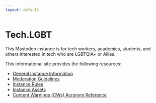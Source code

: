 ```yaml
---
layout: default
---
```

# Tech.LGBT

This Mastodon instance is for tech workers, academics, students, and others interested in tech who are LGBTQIA+ or Allies.

This informational site provides the following resources:
- [General Instance Information](/about.markdown)
- [Moderation Guidelines](/moderation.markdown)
- [Instance Rules](/rules.markdown)
- [Instance Assets](/assets.markdown)
- [Content Warnings (CWs) Acronym Reference](/content-warnings.markdown)
